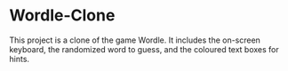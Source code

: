 # Wordle-Clone
This project is a clone of the game Wordle.
It includes the on-screen keyboard, the randomized word to guess, and the coloured text boxes for hints.
